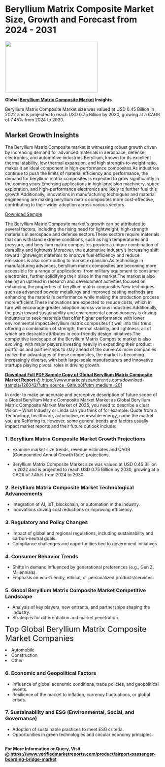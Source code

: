 <H1>Beryllium Matrix Composite Market Size, Growth and Forecast from 2024 - 2031</H1><img class="aligncenter size-medium wp-image-584254" src="https://thirdeyenews.in/wp-content/uploads/2024/09/Global-Market-Research-300x168.jpeg" alt="" width="300" height="168" /><p><strong>Global&nbsp;<a href="https://www.marketsizeandtrends.com/download-sample/126042/?utm_source=Github8j?utm_medium=201">Beryllium Matrix Composite Market</a> Insights</strong></p><p>Beryllium Matrix Composite Market size was valued at USD 0.45 Billion in 2022 and is projected to reach USD 0.75 Billion by 2030, growing at a CAGR of 7.45% from 2024 to 2030.</p><p><h2>Market Growth Insights</h2> <p>The Beryllium Matrix Composite market is witnessing robust growth driven by increasing demand for advanced materials in aerospace, defense, electronics, and automotive industries.Beryllium, known for its excellent thermal stability, low thermal expansion, and high strength-to-weight ratio, makes it an ideal component in high-performance composites.As industries continue to push the limits of material efficiency and performance, the demand for beryllium matrix composites is expected to grow significantly in the coming years.Emerging applications in high-precision machinery, space exploration, and high-performance electronics are likely to further fuel this growth.Additionally, innovations in manufacturing techniques and material engineering are making beryllium matrix composites more cost-effective, contributing to their wider adoption across various sectors.</p> <p><a href="#">Download Sample</a></p> <p>The Beryllium Matrix Composite market's growth can be attributed to several factors, including the rising need for lightweight, high-strength materials in aerospace and defense sectors.These sectors require materials that can withstand extreme conditions, such as high temperatures and pressure, and beryllium matrix composites provide a unique combination of durability and lightness.Moreover, the automotive industry’s increasing shift toward lightweight materials to improve fuel efficiency and reduce emissions is also contributing to market expansion.As technology in manufacturing advances, beryllium matrix composites are becoming more accessible for a range of applications, from military equipment to consumer electronics, further solidifying their place in the market.The market is also seeing an uptrend in research and development activities focused on enhancing the properties of beryllium matrix composites.New techniques such as advanced powder metallurgy and improved casting methods are enhancing the material's performance while making the production process more efficient.These innovations are expected to reduce costs, which in turn will encourage greater adoption across various industries.Additionally, the push toward sustainability and environmental consciousness is driving industries to seek materials that offer higher performance with lower environmental impact.Beryllium matrix composites fit well into this trend, offering a combination of strength, thermal stability, and lightness, all of which are desirable attributes in eco-friendly design initiatives.The competitive landscape of the Beryllium Matrix Composite market is also evolving, with major players investing heavily in expanding their product portfolios and partnerships to stay ahead of the curve.As more companies realize the advantages of these composites, the market is becoming increasingly diverse, with both large-scale manufacturers and innovative startups playing pivotal roles in driving growth.<p><a href="#"></p><p><span class=""><strong>Download Full PDF Sample Copy of Global Beryllium Matrix Composite Market Report</strong> @ <a href="https://www.marketsizeandtrends.com/download-sample/126042/?utm_source=Github8j?utm_medium=201" target="_blank">https://www.marketsizeandtrends.com/download-sample/126042/?utm_source=Github8j?utm_medium=201</a></span></p><p>In order to make an accurate and perceptive description of future scope of a Global&nbsp;Beryllium Matrix Composite Market Market as Global&nbsp;Beryllium Matrix Composite Market Market of 2025, you need to describe a clear Vision &ndash; What Industry or Linda can you think of for example: Quote from a Technology, healthcare, automotive, renewable energy, name the market you are Reffering to.However, some general trends and factors usually impact market reports and their future outlook include:</p><h3>1.&nbsp;<strong>Beryllium Matrix Composite Market Growth Projections</strong></h3><ul><li>Examine market size trends, revenue estimates and CAGR (Compounded Annual Growth Rate) projections.</li><li><p>Beryllium Matrix Composite Market size was valued at USD 0.45 Billion in 2022 and is projected to reach USD 0.75 Billion by 2030, growing at a CAGR of 7.45% from 2024 to 2030.</p></li></ul><h3>2.&nbsp;<strong>Beryllium Matrix Composite Market Technological Advancements</strong></h3><ul><li>Integration of AI, IoT, blockchain, or automation in the industry.</li><li>Innovations driving cost reductions or improving efficiency.</li></ul><h3>3.&nbsp;<strong>Regulatory and Policy Changes</strong></h3><ul><li>Impact of global and regional regulations, including sustainability and carbon-neutral goals.</li><li>Compliance challenges and opportunities tied to government initiatives.</li></ul><h3>4.&nbsp;<strong>Consumer Behavior Trends</strong></h3><ul><li>Shifts in demand influenced by generational preferences (e.g., Gen Z, Millennials).</li><li>Emphasis on eco-friendly, ethical, or personalized products/services.</li></ul><h3>5.&nbsp;<strong>Global Beryllium Matrix Composite Market Competitive Landscape</strong></h3><ul><li>Analysis of key players, new entrants, and partnerships shaping the industry.</li><li>Strategies for differentiation and market penetration.</li></ul><p data-pm-slice="1 1 []"><span style="color: inherit; font-family: inherit; font-size: 25px;">Top Global Beryllium Matrix Composite Market Companies</span></p><div class="" data-test-id=""><p><li>Automobile</li><li> Construction</li><li> Other</li></p></div><h3>6.&nbsp;<strong>Economic and Geopolitical Factors</strong></h3><ul><li>Influence of global economic conditions, trade policies, and geopolitical events.</li><li>Resilience of the market to inflation, currency fluctuations, or global crises.</li></ul><h3>7.&nbsp;<strong>Sustainability and ESG (Environmental, Social, and Governance)</strong></h3><ul><li>Adoption of sustainable practices to meet ESG criteria.</li><li>Opportunities in green technologies and circular economy principles.</li></ul><h2><strong style="font-size: 14px;">For More Information or Query, Visit @&nbsp;</strong><a style="background-color: #ffffff; font-size: 14px;" href="https://www.marketsizeandtrends.com/report/beryllium-matrix-composite-market/" target="_blank">https://www.verifiedmarketreports.com/product/airport-passenger-boarding-bridge-market</a></h2>